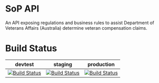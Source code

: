 # SoP API
An API exposing regulations and business rules to assist Department of Veterans Affairs (Australia) determine veteran compensation claims.

# Build Status

|devtest|staging|production|
|-------|-------|----------|
| [![Build Status](https://travis-ci.org/govlawtech/dva-sop-api.svg?branch=devtest)](https://travis-ci.org/govlawtech/dva-sop-api) |  [![Build Status](https://travis-ci.org/govlawtech/dva-sop-api.svg?branch=staging)](https://travis-ci.org/govlawtech/dva-sop-api)  |[![Build Status](https://travis-ci.org/govlawtech/dva-sop-api.svg?branch=master)](https://travis-ci.org/govlawtech/dva-sop-api)  |


